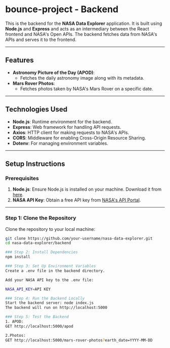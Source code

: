 # bounce-project - Backend

This is the backend for the **NASA Data Explorer** application. It is built using **Node.js** and **Express** and acts as an intermediary between the React frontend and NASA's Open APIs. The backend fetches data from NASA's APIs and serves it to the frontend.

---

## Features
- **Astronomy Picture of the Day (APOD)**:
  - Fetches the daily astronomy image along with its metadata.
- **Mars Rover Photos**:
  - Fetches photos taken by NASA's Mars Rover on a specific date.

---

## Technologies Used
- **Node.js**: Runtime environment for the backend.
- **Express**: Web framework for handling API requests.
- **Axios**: HTTP client for making requests to NASA's APIs.
- **CORS**: Middleware for enabling Cross-Origin Resource Sharing.
- **Dotenv**: For managing environment variables.

---

## Setup Instructions

### Prerequisites
1. **Node.js**: Ensure Node.js is installed on your machine. Download it from [here](https://nodejs.org/).
2. **NASA API Key**: Obtain a free API key from [NASA's API Portal](https://api.nasa.gov/).

---

### Step 1: Clone the Repository
Clone the repository to your local machine:
```bash
git clone https://github.com/your-username/nasa-data-explorer.git
cd nasa-data-explorer/backend

### Step 2: Install Dependencies
npm install

### Step 3: Set Up Environment Variables
Create a .env file in the backend directory.

Add your NASA API key to the .env file:

NASA_API_KEY=API KEY

### Step 4: Run the Backend Locally
Start the backend server: node index.js
The backend will run on http://localhost:5000

### Step 5: Test the Backend
1. APOD:
GET http://localhost:5000/apod

2.Photos:
GET http://localhost:5000/mars-rover-photos?earth_date=YYYY-MM-DD
 
